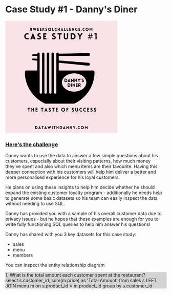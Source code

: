 # Case Study #1 - Danny's Diner
<img src="1.png" width="350">

<h3><a href : "[https://8weeksqlchallenge.com/case-study-1/]">Here's the challenge</a></h3>
<p>Danny wants to use the data to answer a few simple questions about his customers, especially about their visiting patterns, how much money they’ve spent and also which menu items are their favourite. Having this deeper connection with his customers will help him deliver a better and more personalised experience for his loyal customers.

He plans on using these insights to help him decide whether he should expand the existing customer loyalty program - additionally he needs help to generate some basic datasets so his team can easily inspect the data without needing to use SQL.

Danny has provided you with a sample of his overall customer data due to privacy issues - but he hopes that these examples are enough for you to write fully functioning SQL queries to help him answer his questions!

Danny has shared with you 3 key datasets for this case study:
<ul>
<li>sales</li>
<li>menu</li>
<li>members</li>
</ul>
You can inspect the entity relationship diagram</p>

<p style="background-color:LightGray;"> 1. What is the total amount each customer spent at the restaurant?</br> 
select 
s.customer_id,
sum(m.price) as 'Total Amount'
from sales s
LEFT JOIN menu m on s.product_id = m.product_id
group by s.customer_id
</p>
